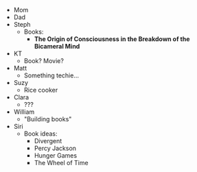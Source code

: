 * Mom
* Dad
* Steph
	* Books:
		* **The Origin of Consciousness in the Breakdown of the Bicameral Mind**
* KT
	* Book?  Movie?
* Matt
	* Something techie...
* Suzy
	* Rice cooker
* Clara
	* ???
* William
	* "Building books"
* Siri
	* Book ideas:
		* Divergent
		* Percy Jackson
		* Hunger Games
		* The Wheel of Time
